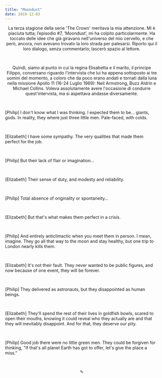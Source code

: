 ```yaml
---
title: "Moondust"
date: 2019-12-03
---
```

<div align="center">
La terza stagione della serie 'The Crown' meritava la mia attenzione. Mi è piaciuta tutta; l’episodio #7, ‘Moondust’, mi ha colpito particolarmente. Ha toccato delle idee che già giravano nell'universo del mio cervello, e che però, ancora, non avevano trovato la loro strada per palesarsi. Riporto qui il loro dialogo, senza commentarlo; lascerò spazio al lettore.

&nbsp;

Quindi, siamo al punto in cui la regina Elisabetta e il marito, il principe Filippo, conversano riguardo l'intervista che lui ha appena sottoposto ai tre uomini del momento, a coloro che da poco erano andati e tornati dalla luna nella missione Apollo 11 (16-24 Luglio 1969): Neil Armstrong, Buzz Aldrin e Michael Collins. Voleva assolutamente avere l'occasione di condurre quest'intervista, ma si aspettava andasse diversamente.
</div>

&nbsp;

[Philip] I don't know what I was thinking. I expected them to be... giants, gods. In reality, they where just three little men. Pale-faced, with colds.

&nbsp;

[Elizabeth] I have some sympathy. The very qualities that made them perfect for the job.

&nbsp;

[Philip] But their lack of flair or imagination...

&nbsp;

[Elizabeth] Their sense of duty, and modesty and reliability.

&nbsp;

[Philip] Total absence of originality or spontaneity...

&nbsp;

[Elizabeth] But that's what makes them perfect in a crisis.

&nbsp;

[Philip] And entirely anticlimactic when you meet them in person. I mean, imagine. They go all that way to the moon and stay healthy, but one trip to London nearly kills them.

&nbsp;

[Elizabeth] It's not their fault. They never wanted to be public figures, and now because of one event, they will be forever.

&nbsp;

[Philip] They delivered as astronauts, but they disappointed as human beings.

&nbsp;

[Elizabeth] They'll spend the rest of their lives in goldfish bowls, scared to open their mouths, knowing it could reveal who they actually are and that they will inevitably disappoint. And for that, they deserve our pity.

&nbsp;

[Philip] Good job there were no little green men. They could be forgiven for thinking, "If that's all planet Earth has got to offer, let's give the place a miss."

&nbsp;

<div align="center">
  ✎
  </div>
